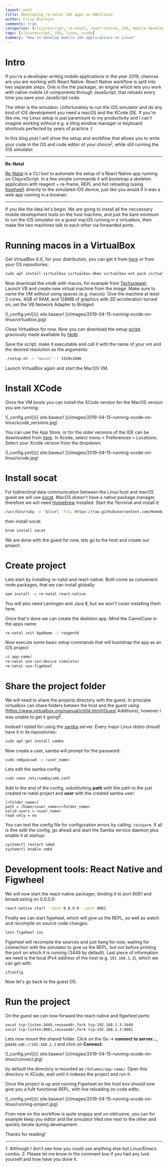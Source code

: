 ```yaml
---
layout: post
title: Developing re-natal iOS apps on GNU/Linux
author: Filip Bielejec
comments: true
categories: [clojurescript, re-natal, react-native, iOS, mobile development, linux, xcode, virtualbox]
tags: [clojurescript, iOS, linux, xcode]
summary: "How to develop mobile iOS applications on Linux"
---
```


# <a name="intro"> Intro </a>

If you're a developer writing mobile applications in the year 2019, chances are you are working with React Native.
React Native workflow is split into two separate steps.
One is the the packager, an engine which lets you work with native mobile UI components through JavaScript, that reloads every time you save your JavaScript code.

The other is the simulator.
Unfortunately to run the iOS simulator and do any kind of iOS development you need a macOS and the XCode IDE.
If you're like me, my Linux setup is just paramount to my productivity and I can't imagine working without e.g. a tiling window manager or keyboard shortcuts perfected by years of practice :)

In this blog post I will show the setup and workflow that allows you to write your code in the OS and code editor of your choice<sup>[1](#footnote1)</sup>, while still running the iOS simulator.

---
**Re-Natal**

[Re-Natal](https://github.com/drapanjanas/re-natal) is a CLI tool to automate the setup of a React Native app running on ClojureScript.
In a few simple commands it will bootstrap a skeleton application with reagent + re-frame, REPL and hot reloading (using [figwheel](https://github.com/bhauman/lein-figwheel)) directly to the simulated iOS device, just like you would if it was a web app running in a browser.

---

If you like the idea let's begin.
We are going to install all the neccessary mobile development tools on the host machine, and just the bare minimum to run the iOS simulator on a guest macOS running in a virtualbox, then make the two machines talk to each other via forwarded ports.

# <a name="virtualbox"> Running macos in a VirtualBox </a>

Get VirtualBox 6.X, for your distribution, you can get it from [here](https://www.virtualbox.org/wiki/Linux_Downloads) or from your OS repositories:

```bash
sudo apt install virtualbox virtualbox-dkms virtualbox-ext-pack virtualbox-guest-additions-iso virtualbox-guest-utils virtualbox-qt
```

Now download the vmdk with macos, for example from [Techsviewer](https://techsviewer.com/install-macos-high-sierra-vmware-windows-pc/).
Launch VB and create new virtual machine from the image.
Make sure to name the VM without using spaces (e.g. macos).
Give the machine at least 2 cores, 4GB of RAM, and 128MB of graphics with 3D acceleration turned on, set the VB Network Adapter to Bridged:

![_config.yml]({{ site.baseurl }}/images/2019-04-15-running-xcode-on-linux/virtualbox.jpg)

Close Virtualbox for now.
Now you can download the setup [script](https://github.com/hkdb/VBoxMacSetup) graciously made availiable by [hkdb](https://github.com/hkdb).

Save the script, make it executable and call it with the name of your vm and the desired resolution as the arguments:

```bash
./setup.sh -v "macos" -r 1920x1080
```

Launch VirtualBox again and start the MacOS VM.

# <a name="xcode"> Install XCode </a>

Once the VM boots you can install the XCode version for the MacOS version you are running:

![_config.yml]({{ site.baseurl }}/images/2019-04-15-running-xcode-on-linux/xcode_versions.jpg)

You can use the App Store, or for the older versions of the IDE can be downloaded from [here](https://developer.apple.com/download/more/).
In Xcode, select menu > Preferences > Locations.
Select your Xcode version from the dropdown:

![_config.yml]({{ site.baseurl }}/images/2019-04-15-running-xcode-on-linux/xcode.jpg)

# <a name="socat"> Install socat </a>

For bidirectinal data communication between the Linux host and macOS guest we will use [socat](https://linux.die.net/man/1/socat).
MacOS doesn't have a native package manager, therefore we will need [Homebrew](https://brew.sh/) installed.
Start the Terminal and install it:

```bash
/usr/bin/ruby -e "$(curl -fsSL https://raw.githubusercontent.com/Homebrew/install/master/install)"
```

then install socat:

```bash
brew install socat
```
We are done with the guest for now, lets go to the host and create our project.

# <a name="re-natal"> Create project </a>

Lets start by installing re-natal and react-native.
Both come as convenient node packages, that we can install globally:

```bash
npm install -g re-natal react-native
```

You will also need Leiningen and Java 8, but we won't cover installing them here.

Once that's done we can create the skeleton app.
Mind the CamelCase in the apps name:

```bash
re-natal init AppName -i reagent6
```

Now execute some basic setup commands that will bootstrap the app as an iOS project:

```bash
cd app-name/
re-natal use-ios-device simulator
re-natal use-figwheel
```

# <a name="sharing-folder"> Share the project folder </a>

We will need to share the projects directory with the guest.
In principle virtualbox can share folders betwen the host and the guest using [https://www.virtualbox.org/manual/ch04.html](Guest Additions), however I was unable to get it going<sup>[2](#footnote2)</sup>.

Instead I opted for using the [samba](https://www.samba.org/samba/) server.
Every major Linux distro shoudl have it in its repositories:

```bash
sudo apt-get install samba
```

Now create a user, samba will prompt for the password:

```bash
sudo smbpasswd -a <user_name>
```

Lets edit the samba config:

```bash
sudo nano /etc/samba/smb.conf
```

Add to the end of the config, substitutting **path** with the path to the just created re-natal project and **user** with the created samba user:

```
[<folder_name>]
path = /home/<user_name>/<folder_name>
valid users = <user_name>
read only = no
```

You can test the config file for configuration errors by calling: `testparm`.
If all is ifne with the config, go ahead and start the Samba service daemon plus enable it at startup:

```bash
systemctl restart smbd
systemctl enable smbd
```

# <a name="dev-tools"> Development tools: React Native and Figwheel </a>

We will now start the react-native packager, binding it to port 8081 and broadcasting on 0.0.0.0:

```bash
react-native start --host 0.0.0.0 --port 8081
```

Finally we can start figwheel, which will give us the REPL, as well as watch and recompile on source code changes:

```bash
lein figwheel ios
```

Figwheel will recompile the sources and just hang for now, waiting for connection with the simulator to give us the REPL, but not before printing the port on which it is running (3449 by default).
Last piece of information we need is the local IPv4 address of the host (e.g. `192.168.1.3`), which we can get with:

```
ifconfig
```

Now let's go back to the guest OS.

# <a name="run">Run the project </a>

On the guest we can now forward the react-native and figwheel ports:

```bash
socat tcp-listen:3449,reuseaddr,fork tcp:192.168.1.3:3449
socat tcp-listen:8081,reuseaddr,fork tcp:192.168.1.3:8081
```

Lets now mount the shared folder. 
Click on the Go -> **connect to server...**,  paste `smb://192.168.1.3` and click on **Connect**:

![_config.yml]({{ site.baseurl }}/images/2019-04-15-running-xcode-on-linux/connect.jpg)

by default the directory is mounted as `/Volumes/app-name/`.
Open this directory in XCode, wait until it indexes the project and run it.

Once the project is up and running Figwheel on the host box should now give you a fullt functional REPL, with live reloading on code edits: 

![_config.yml]({{ site.baseurl }}/images/2019-04-15-running-xcode-on-linux/running-project.jpg)

From now on the workflow is quite snappy and un-obtrusive, you can for example keep you editor and the simulator tiled one next to the other and quickly iterate during development.

Thanks for reading!

---
<a name="footnote1">1</a>: Allthough I don't see how you could use anything else but Linux/Emacs combo.
<a name="footnote2">2</a>: Please let me know in the comment box if you had any luck yourself and how have you done it.
